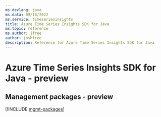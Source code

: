 ```yaml
---
ms.devlang: java
ms.data: 09/16/2022
ms.service: timeseriesinsights
title: Azure Time Series Insights SDK for Java
ms.topic: reference
ms.author: jfree
author: joshfree
description: Reference for Azure Time Series Insights SDK for Java
---
```

# Azure Time Series Insights SDK for Java - preview

## Management packages - preview
[!INCLUDE [mgmt-packages](time-series-insights-mgmt-index.md)]